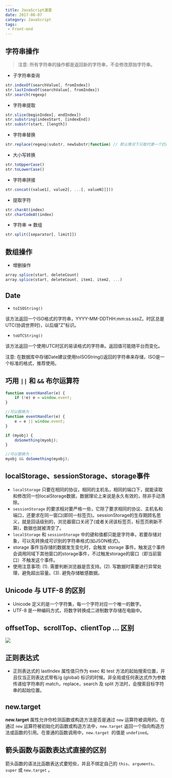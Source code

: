 ```yaml
---
title: JavaScript速查
date: 2017-06-07
category: JavaScript
tags:
 - Front-end
---
```


## 字符串操作

> 注意: 所有字符串的操作都是返回新的字符串，不会修改原始字符串。

- 子字符串查询

```js
str.indexOf(searchValue[, fromIndex])
str.lastIndexOf(searchValue[, fromIndex])
str.search(regexp)
```

- 字符串提取

```js
str.slice(beginIndex[, endIndex])
str.substring(indexStart, [indexEnd])
str.substr(start, [length])
```

- 字符串替换

```js
str.replace(regexp|substr, newSubstr|function) // 默认情况下只取代第一个匹配到的值
```

- 大小写转换

```js
str.toUpperCase()
str.toLowerCase()
```

- 字符串拼接

```js
str.concat((value1[, value2[, ...[, valueN]]]))
```

- 提取字符

```js
str.charAt(index)
str.charCodeAt(index)
```

- 字符串 => 数组

```js
str.split([separator[, limit]])
```

## 数组操作

- 增删操作

```js
array.splice(start, deleteCount)
array.splice(start, deleteCount, item1, item2, ...)
```

## Date

- `toISOString()`

该方法返回一个ISO格式的字符串，YYYY-MM-DDTHH:mm:ss.sssZ。时区总是UTC(协调世界时)，以后缀"Z"标识。

- `toUTCString()`

该方法返回一个使用UTC时区的易读格式的字符串。返回值可能随平台而变化。


注意: 在数据库中存储Date建议使用toISOString()返回的字符串来存储，ISO是一个标准的格式，推荐使用。

## 巧用 `||` 和 `&&` 布尔运算符

```js
function eventHandler(e) {
    if (!e) e = window.event;
}

//可以替换为：
function eventHandler(e) {
    e = e || window.event;
}
```

```js
if (myobj) {
    doSomething(myobj);
}

//可以替换为：
myobj && doSomething(myobj);
```

## localStorage、sessionStorage、storage事件

- `localStorage` 只要在相同的协议，相同的主机名，相同的端口下，就能读取和修改同一份localStorage数据，数据理论上来说是永久有效的，除非手动清除。
- `sessionStorage` 的要求相对要严格一些，它除了要求相同的协议、主机名和端口，还要求在同一窗口(即同一标签页)。sessionStorage的生存期顾名思义，就是回话级别的，浏览器窗口关闭了(或者关闭该标签页，标签页刷新不算)，数据也就被清空了。
- `localStorage` 和 `sessionStorage` 中的键和值都只能是字符串，若要存储对象，可以先转换成可识别的字符串格式(如JSON格式)。
- storage 事件当存储的数据发生变化时，会触发 storage 事件。触发这个事件会调用同域下其他窗口的storage事件，不过触发storage的窗口（即当前窗口）不触发这个事件。
- 使用注意事项: (1). 需要判断浏览器是否支持。(2). 写数据时需要进行异常处理，避免超出容量。(3). 避免存储敏感数据。

## Unicode 与 UTF-8 的区别

- Unicode 定义的是一个字符集，每一个字符对应一个唯一的数字。
- UTF-8 是一种编码方式，将数字转换成二进制数字存储在电脑中。

## offsetTop、scrollTop、clientTop … 区别

![](http://p3ek8rd7p.bkt.clouddn.com/2018-05-03-125128.jpg)

## 正则表达式

- 正则表达式的 lastIndex 属性值只作为 exec 和 test 方法的起始搜索位置，并且仅当正则表达式带有/g (global) 标识的时候。非全局或任何表达式作为参数传递给字符串的 match，replace，search 及 split 方法时，会搜索目标字符串的起始位置。

## new.target

**new.target** 属性允许你检测函数或构造方法是否是通过 `new` 运算符被调用的。在通过 `new` 运算符被初始化的函数或构造方法中，`new.target` 返回一个指向构造方法或函数的引用。在普通的函数调用中，`new.target`  的值是 `undefined`。

## 箭头函数与函数表达式直接的区别

箭头函数的语法比函数表达式要短些，并且不绑定自己的 `this`、`arguments`、`super` 或 `new.target` 。





